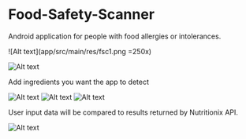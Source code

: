 # Food-Safety-Scanner
Android application for people with food allergies or intolerances.

![Alt text](app/src/main/res/fsc1.png =250x)

![Alt text](app/src/main/res/fsc2.jpg?raw=true)

Add ingredients you want the app to detect

![Alt text](app/src/main/res/fsc3.png?raw=true) ![Alt text](app/src/main/res/fsc4.png?raw=true) ![Alt text](app/src/main/res/fsc5.png?raw=true)

User input data will be compared to results returned by Nutritionix API.

![Alt text](app/src/main/res/fsc6.png?raw=true)
